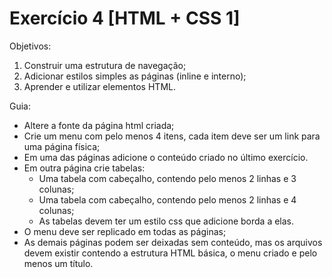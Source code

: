 # Exercício 4 [HTML + CSS 1]

Objetivos:
  1. Construir uma estrutura de navegação;
  2. Adicionar estilos simples as páginas (inline e interno);
  3. Aprender e utilizar elementos HTML.

Guia:
* Altere a fonte da página html criada;
* Crie um menu com pelo menos 4 itens, cada item deve ser um link para uma página física;
* Em uma das páginas adicione o conteúdo criado no último exercício.
* Em outra página crie tabelas:
  * Uma tabela com cabeçalho, contendo pelo menos 2 linhas e 3 colunas;
  * Uma tabela com cabeçalho, contendo pelo menos 2 linhas e 4 colunas;
  * As tabelas devem ter um estilo css que adicione borda a elas.
* O menu deve ser replicado em todas as páginas;
* As demais páginas podem ser deixadas sem conteúdo, mas os arquivos devem existir contendo a estrutura HTML básica, o menu criado e pelo menos um título.
